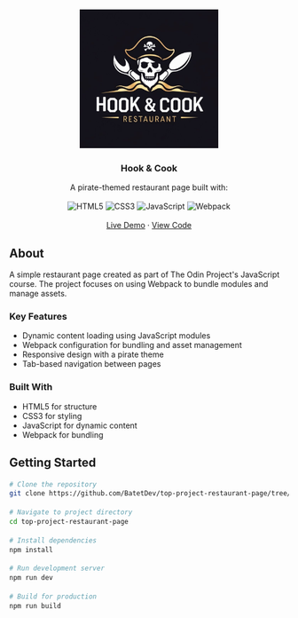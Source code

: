 <a id="readme-top"></a>

<!-- PROJECT LOGO -->
<br />
<div align="center">
  <a href="https://github.com/franbtt/restaurant-page">
    <img src="src/assets/logo.jpg" alt="Logo" width="250" height="250">
  </a>

  <h3 align="center">Hook & Cook</h3>

  <p align="center">
    A pirate-themed restaurant page built with:
    <br />
    <br />
    <img src="https://img.shields.io/badge/html5-%23E34F26.svg?style=for-the-badge&logo=html5&logoColor=white" alt="HTML5">
    <img src="https://img.shields.io/badge/css3-%231572B6.svg?style=for-the-badge&logo=css3&logoColor=white" alt="CSS3">
    <img src="https://img.shields.io/badge/javascript-%23323330.svg?style=for-the-badge&logo=javascript&logoColor=%23F7DF1E" alt="JavaScript">
    <img src="https://img.shields.io/badge/webpack-%238DD6F9.svg?style=for-the-badge&logo=webpack&logoColor=black" alt="Webpack">
    <br />
    <br />
    <a href="https://batetdev.github.io/top-project-restaurant-page/">Live Demo</a>
    ·
    <a href="https://github.com/BatetDev/top-project-restaurant-page/tree/main">View Code</a>
  </p>
</div>

## About

A simple restaurant page created as part of The Odin Project's JavaScript course. The project focuses on using Webpack to bundle modules and manage assets.

### Key Features

- Dynamic content loading using JavaScript modules
- Webpack configuration for bundling and asset management
- Responsive design with a pirate theme
- Tab-based navigation between pages

### Built With

- HTML5 for structure
- CSS3 for styling
- JavaScript for dynamic content
- Webpack for bundling

## Getting Started

```bash
# Clone the repository
git clone https://github.com/BatetDev/top-project-restaurant-page/tree/main

# Navigate to project directory
cd top-project-restaurant-page

# Install dependencies
npm install

# Run development server
npm run dev

# Build for production
npm run build
```
